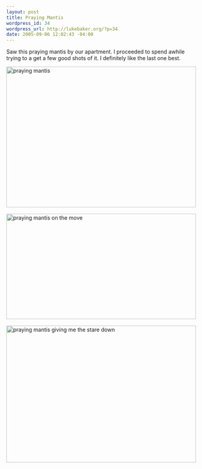 ```yaml
--- 
layout: post
title: Praying Mantis
wordpress_id: 34
wordpress_url: http://lukebaker.org/?p=34
date: 2005-09-06 12:02:43 -04:00
---
```

Saw this praying mantis by our apartment.  I proceeded to spend awhile trying to a get a few good shots of it.  I definitely like the last one best.

<a href="http://www.flickr.com/photos/lukebaker/40669564/" title="Photo Sharing" target="_new"><img src="http://static.flickr.com/25/40669564_7ba1fb2811.jpg" alt="praying mantis" height="371" width="500"/></a><br /><br /><a href="http://www.flickr.com/photos/lukebaker/40669566/" title="Photo Sharing" target="_new"><img src="http://static.flickr.com/31/40669566_f165c04856.jpg" alt="praying mantis on the move" height="278" width="500"/></a><br /><br /><a href="http://www.flickr.com/photos/lukebaker/40669565/" title="Photo Sharing" target="_new"><img src="http://static.flickr.com/32/40669565_a2d030e1f0.jpg" alt="praying mantis giving me the stare down" height="361" width="500"/></a>
